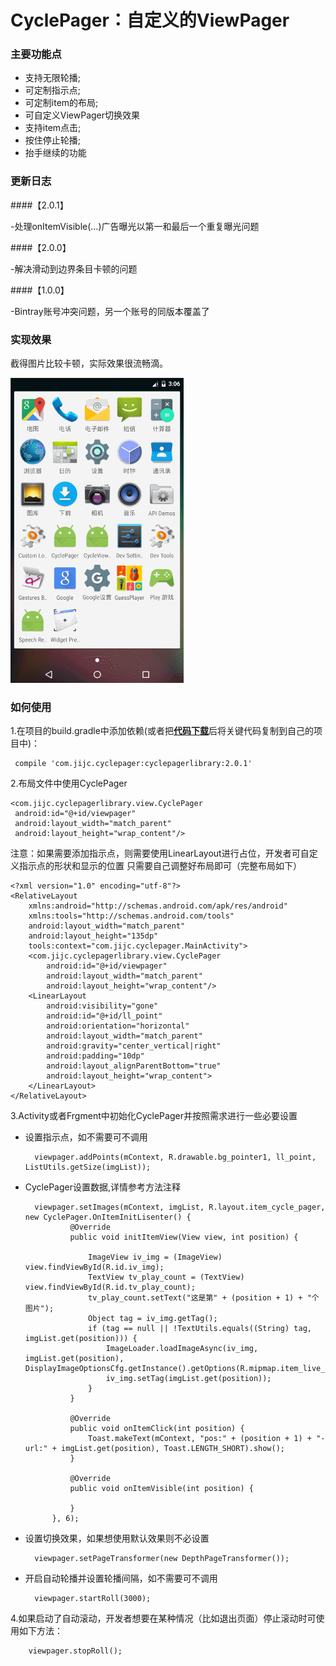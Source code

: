 # CyclePager：自定义的ViewPager

### 主要功能点
* 支持无限轮播;
* 可定制指示点;
* 可定制item的布局;
* 可自定义ViewPager切换效果
* 支持item点击;
* 按住停止轮播;
* 抬手继续的功能

### 更新日志
####【2.0.1】

-处理onItemVisible(...)广告曝光以第一和最后一个重复曝光问题

####【2.0.0】

-解决滑动到边界条目卡顿的问题

####【1.0.0】

-Bintray账号冲突问题，另一个账号的同版本覆盖了


### 实现效果
 截得图片比较卡顿，实际效果很流畅滴。

![JiJinchao CyclePage]( https://github.com/jijinchao2014/CyclePager/blob/master/cyclepager.gif?raw=true )

### 如何使用
1.在项目的build.gradle中添加依赖(或者把<a href = "https://github.com/jijinchao2014/CyclePager"><b>代码下载</b></a>后将关键代码复制到自己的项目中)：

	 compile 'com.jijc.cyclepager:cyclepagerlibrary:2.0.1'
2.布局文件中使用CyclePager

    <com.jijc.cyclepagerlibrary.view.CyclePager
     android:id="@+id/viewpager"
     android:layout_width="match_parent"
     android:layout_height="wrap_content"/>
 注意：如果需要添加指示点，则需要使用LinearLayout进行占位，开发者可自定义指示点的形状和显示的位置
 只需要自己调整好布局即可（完整布局如下）

	<?xml version="1.0" encoding="utf-8"?>
	<RelativeLayout
	    xmlns:android="http://schemas.android.com/apk/res/android"
	    xmlns:tools="http://schemas.android.com/tools"
	    android:layout_width="match_parent"
	    android:layout_height="135dp"
	    tools:context="com.jijc.cyclepager.MainActivity">
	    <com.jijc.cyclepagerlibrary.view.CyclePager
	        android:id="@+id/viewpager"
	        android:layout_width="match_parent"
	        android:layout_height="wrap_content"/>
	    <LinearLayout
	        android:visibility="gone"
	        android:id="@+id/ll_point"
	        android:orientation="horizontal"
	        android:layout_width="match_parent"
	        android:gravity="center_vertical|right"
	        android:padding="10dp"
	        android:layout_alignParentBottom="true"
	        android:layout_height="wrap_content">
	    </LinearLayout>
	</RelativeLayout>
3.Activity或者Frgment中初始化CyclePager并按照需求进行一些必要设置

- 设置指示点，如不需要可不调用

    	viewpager.addPoints(mContext, R.drawable.bg_pointer1, ll_point, ListUtils.getSize(imgList));

- CyclePager设置数据,详情参考方法注释

		viewpager.setImages(mContext, imgList, R.layout.item_cycle_pager, new CyclePager.OnItemInitLisenter() {
	            @Override
	            public void initItemView(View view, int position) {
	
	                ImageView iv_img = (ImageView) view.findViewById(R.id.iv_img);
	                TextView tv_play_count = (TextView) view.findViewById(R.id.tv_play_count);
	                tv_play_count.setText("这是第" + (position + 1) + "个图片");
	                Object tag = iv_img.getTag();
	                if (tag == null || !TextUtils.equals((String) tag, imgList.get(position))) {
	                    ImageLoader.loadImageAsync(iv_img, imgList.get(position), DisplayImageOptionsCfg.getInstance().getOptions(R.mipmap.item_live_bg));
	                    iv_img.setTag(imgList.get(position));
	                }
	            }
	
	            @Override
	            public void onItemClick(int position) {
	                Toast.makeText(mContext, "pos:" + (position + 1) + "-url:" + imgList.get(position), Toast.LENGTH_SHORT).show();
	            }
	
	            @Override
	            public void onItemVisible(int position) {
		
	            }
	        }, 6);	
- 设置切换效果，如果想使用默认效果则不必设置

		viewpager.setPageTransformer(new DepthPageTransformer());
- 开启自动轮播并设置轮播间隔，如不需要可不调用

    	viewpager.startRoll(3000);

4.如果启动了自动滚动，开发者想要在某种情况（比如退出页面）停止滚动时可使用如下方法：

		viewpager.stopRoll();
